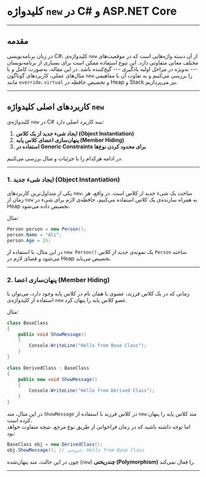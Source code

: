 ﻿# کلیدواژه `new` در C# و ASP.NET Core

------------------------------------------------------------------------

## مقدمه

در زبان برنامه‌نویسی C#، کلیدواژه‌ی `new` از آن دسته واژه‌هایی است که در
موقعیت‌های مختلف معانی متفاوتی دارد. این تنوع استفاده ممکن است برای
بسیاری از برنامه‌نویسان --- به‌ویژه در مراحل اولیه یادگیری --- گیج‌کننده
باشد. در این مقاله، به‌صورت کامل و با مثال‌های عملی، کاربردهای گوناگون
`new` را بررسی می‌کنیم و به تفاوت آن با مفاهیمی مانند `override`،
`virtual` و تخصیص حافظه در Heap و Stack نیز می‌پردازیم.

------------------------------------------------------------------------
## کاربردهای اصلی کلیدواژه `new`

کلیدواژه‌ی `new` در C# سه کاربرد اصلی دارد:

1.  **ایجاد شیء جدید از یک کلاس (Object Instantiation)**
2.  **پنهان‌سازی اعضای کلاس پایه (Member Hiding)**
3.  **استفاده در Generic Constraints برای محدود کردن نوع‌ها**

در ادامه هرکدام را با جزئیات و مثال بررسی می‌کنیم.

------------------------------------------------------------------------
### 1. ایجاد شیء جدید (Object Instantiation)

یکی از متداول‌ترین کاربردهای `new`، ساخت یک شیء جدید از کلاس است. در
واقع، هر زمان از `new` به همراه سازنده‌ی یک کلاس استفاده می‌کنیم، حافظه‌ی
لازم برای شیء در Heap تخصیص داده می‌شود.

مثال:

``` csharp
Person person = new Person();
person.Name = "Ali";
person.Age = 25;
```

در این مثال، با استفاده از `new Person()` یک نمونه‌ی جدید از کلاس
`Person` ساخته می‌شود و فضای لازم در Heap تخصیص می‌یابد.

------------------------------------------------------------------------

### 2. پنهان‌سازی اعضا (Member Hiding)

زمانی که در یک کلاس فرزند، عضوی با همان نام در کلاس پایه وجود دارد،
می‌توان با استفاده از کلیدواژه‌ی `new` عضو کلاس پایه را پنهان کرد.

مثال:

``` csharp
class BaseClass
{
    public void ShowMessage()
    {
        Console.WriteLine("Hello from Base Class");
    }
}

class DerivedClass : BaseClass
{
    public new void ShowMessage()
    {
        Console.WriteLine("Hello from Derived Class");
    }
}
```

در این مثال، متد `ShowMessage` در کلاس فرزند با استفاده از `new` متد
کلاس پایه را پنهان کرده است.\
اما توجه داشته باشید که در زمان فراخوانی از طریق نوع مرجع، نتیجه متفاوت
خواهد بود:

``` csharp
BaseClass obj = new DerivedClass();
obj.ShowMessage(); // خروجی: Hello from Base Class
```

چون در این حالت، متد پنهان‌شده (`new`) **چندریختی (Polymorphism)** را
فعال نمی‌کند.

------------------------------------------------------------------------